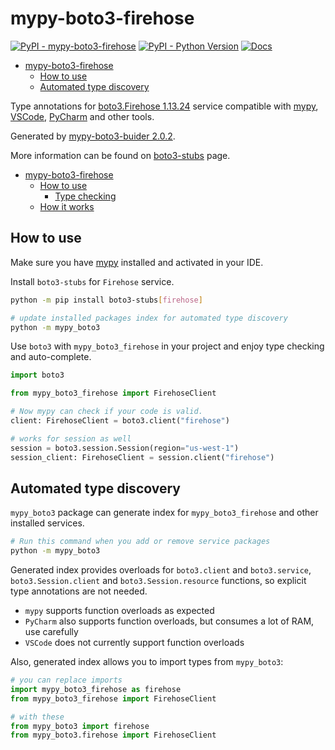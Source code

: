 # mypy-boto3-firehose

[![PyPI - mypy-boto3-firehose](https://img.shields.io/pypi/v/mypy-boto3-firehose.svg?color=blue)](https://pypi.org/project/mypy-boto3-firehose)
[![PyPI - Python Version](https://img.shields.io/pypi/pyversions/mypy-boto3-firehose.svg?color=blue)](https://pypi.org/project/mypy-boto3-firehose)
[![Docs](https://img.shields.io/readthedocs/mypy-boto3-builder.svg?color=blue)](https://mypy-boto3-builder.readthedocs.io/)

- [mypy-boto3-firehose](#mypy-boto3-firehose)
  - [How to use](#how-to-use)
  - [Automated type discovery](#automated-type-discovery)


Type annotations for
[boto3.Firehose 1.13.24](https://boto3.amazonaws.com/v1/documentation/api/1.13.24/reference/services/firehose.html#Firehose) service
compatible with [mypy](https://github.com/python/mypy), [VSCode](https://code.visualstudio.com/),
[PyCharm](https://www.jetbrains.com/pycharm/) and other tools.

Generated by [mypy-boto3-buider 2.0.2](https://github.com/vemel/mypy_boto3_builder).

More information can be found on [boto3-stubs](https://pypi.org/project/boto3-stubs/) page.

- [mypy-boto3-firehose](#mypy-boto3-firehose)
  - [How to use](#how-to-use)
    - [Type checking](#type-checking)
  - [How it works](#how-it-works)

## How to use

Make sure you have [mypy](https://github.com/python/mypy) installed and activated in your IDE.

Install `boto3-stubs` for `Firehose` service.

```bash
python -m pip install boto3-stubs[firehose]

# update installed packages index for automated type discovery
python -m mypy_boto3
```

Use `boto3` with `mypy_boto3_firehose` in your project and enjoy type checking and auto-complete.

```python
import boto3

from mypy_boto3_firehose import FirehoseClient

# Now mypy can check if your code is valid.
client: FirehoseClient = boto3.client("firehose")

# works for session as well
session = boto3.session.Session(region="us-west-1")
session_client: FirehoseClient = session.client("firehose")

```

## Automated type discovery

`mypy_boto3` package can generate index for `mypy_boto3_firehose` and other installed services.

```bash
# Run this command when you add or remove service packages
python -m mypy_boto3
```

Generated index provides overloads for `boto3.client` and `boto3.service`,
`boto3.Session.client` and `boto3.Session.resource` functions,
so explicit type annotations are not needed.

- `mypy` supports function overloads as expected
- `PyCharm` also supports function overloads, but consumes a lot of RAM, use carefully
- `VSCode` does not currently support function overloads

Also, generated index allows you to import types from `mypy_boto3`:

```python
# you can replace imports
import mypy_boto3_firehose as firehose
from mypy_boto3_firehose import FirehoseClient

# with these
from mypy_boto3 import firehose
from mypy_boto3.firehose import FirehoseClient
```